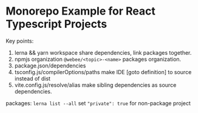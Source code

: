 # Monorepo Example for React Typescript Projects

Key points:

1. lerna && yarn workspace
   share dependencies, link packages together.
2. npmjs organization `@webee/<topic>-<name>`
   packages organization.
3. package.json/dependencies
4. tsconfig.js/compilerOptions/paths
   make IDE [goto definition] to source instead of dist
5. vite.config.js/resolve/alias
   make sibling dependencies as source dependencies.

packages:
`lerna list --all`
set `"private": true` for non-package project
